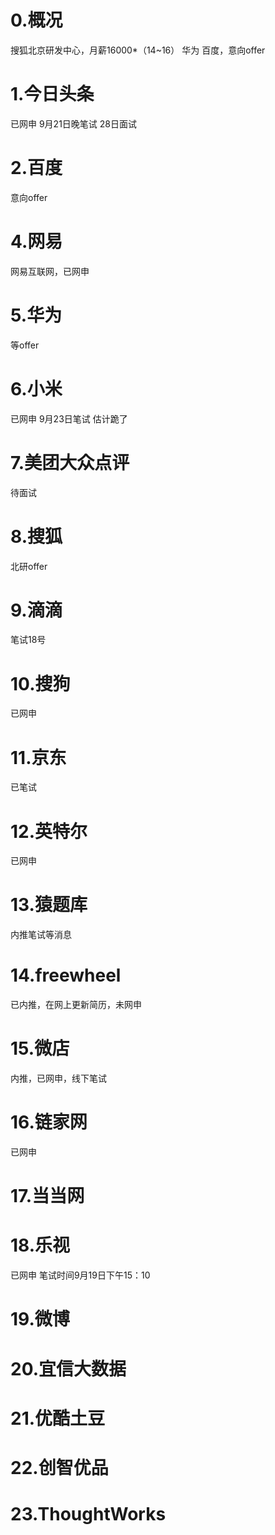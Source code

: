 # 0.概况
搜狐北京研发中心，月薪16000*（14~16）
华为
百度，意向offer
# 1.今日头条
已网申 9月21日晚笔试 28日面试
# 2.百度
意向offer
# 4.网易
网易互联网，已网申
# 5.华为
等offer
# 6.小米
已网申 9月23日笔试 估计跪了
# 7.美团大众点评
待面试
# 8.搜狐
北研offer
# 9.滴滴
笔试18号
# 10.搜狗
已网申
# 11.京东
已笔试
# 12.英特尔
已网申
# 13.猿题库
内推笔试等消息
# 14.freewheel
已内推，在网上更新简历，未网申
# 15.微店
内推，已网申，线下笔试
# 16.链家网
已网申
# 17.当当网
# 18.乐视
已网申
笔试时间9月19日下午15：10
# 19.微博
# 20.宜信大数据
# 21.优酷土豆
# 22.创智优品
# 23.ThoughtWorks
